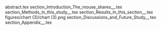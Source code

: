 abstract.tex
section_Introduction_The_mouse_shares__.tex
section_Methods_In_this_study__.tex
section_Results_In_this_section__.tex
figures/chart (3)/chart (3).png
section_Discussions_and_Future_Study__.tex
section_Appendix__.tex
